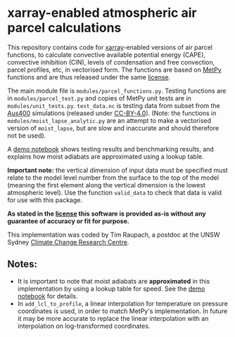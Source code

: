 # xarray-enabled atmospheric air parcel calculations

This repository contains code for [xarray](http://xarray.pydata.org/en/stable/)-enabled versions of air parcel functions, to calculate convective available potential energy (CAPE), convective inhibition (CIN), levels of condensation and free convection, parcel profiles, etc, in vectorised form. The functions are based on [MetPy](https://unidata.github.io/MetPy/latest/index.html) functions and are thus released under the same [license](LICENSE).

The main module file is `modules/parcel_functions.py`. Testing functions are in `modules/parcel_test.py` and copies of MetPy unit tests are in `modules/unit_tests.py`. `test_data.nc` is testing data from subset from the [Aus400](http://climate-cms.wikis.unsw.edu.au/Aus400) simulations (released under [CC-BY-4.0](https://creativecommons.org/licenses/by/4.0/)). (Note: the functions in `modules/moist_lapse_analytic.py` are an attempt to make a vectorised version of `moist_lapse`, but are slow and inaccurate and should therefore not be used).

A [demo notebook](parcel_functions_demo.ipynb) shows testing results and benchmarking results, and explains how moist adiabats are approximated using a lookup table.

**Important note:** the vertical dimension of input data must be specified must relate to the model level number from the surface to the top of the model (meaning the first element along the vertical dimension is the lowest atmospheric level). Use the function `valid_data` to check that data is valid for use with this package.

**As stated in the [license](LICENSE) this software is provided as-is without any guarantee of accuracy or fit for purpose.**

This implementation was coded by Tim Raupach, a postdoc at the UNSW Sydney [Climate Change Research Centre](https://ccrc.unsw.edu.au).

## Notes:

- It is important to note that moist adiabats are **approximated** in this implementation by using a lookup table for speed. See the [demo notebook](parcel_functions_demo.ipynb) for details.
- In `add_lcl_to_profile`, a linear interpolation for temperature on pressure coordinates is used, in order to match MetPy's implementation. In future it may be more accurate to replace the linear interpolation with an interpolation on log-transformed coordinates.
